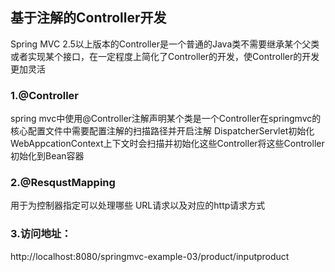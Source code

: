 ## 基于注解的Controller开发
Spring MVC 2.5以上版本的Controller是一个普通的Java类不需要继承某个父类或者实现某个接口，在一定程度上简化了Controller的开发，使Controller的开发更加灵活
### 1.@Controller
spring mvc中使用@Controller注解声明某个类是一个Controller在springmvc的核心配置文件中需要配置注解的扫描路径并开启注解
DispatcherServlet初始化WebAppcationContext上下文时会扫描并初始化这些Controller将这些Controller初始化到Bean容器
### 2.@ResqustMapping
用于为控制器指定可以处理哪些 URL请求以及对应的http请求方式
### 3.访问地址：
http://localhost:8080/springmvc-example-03/product/inputproduct



